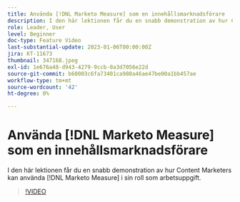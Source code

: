 ```yaml
---
title: Använda [!DNL Marketo Measure] som en innehållsmarknadsförare
description: I den här lektionen får du en snabb demonstration av hur Content Marketers kan använda [!DNL Marketo Measure] i sin roll som arbetsuppgift.
role: Leader, User
level: Beginner
doc-type: Feature Video
last-substantial-update: 2023-01-06T00:00:00Z
jira: KT-11673
thumbnail: 347168.jpeg
exl-id: 1e676a48-d943-4279-9ccb-0a3d7056e22d
source-git-commit: b60003c6fa73401ca980a46ae47be00a1bb457ae
workflow-type: tm+mt
source-wordcount: '42'
ht-degree: 0%

---
```


# Använda [!DNL Marketo Measure] som en innehållsmarknadsförare

I den här lektionen får du en snabb demonstration av hur Content Marketers kan använda [!DNL Marketo Measure] i sin roll som arbetsuppgift.

>[!VIDEO](https://video.tv.adobe.com/v/347168/?quality=12&learn=on)
